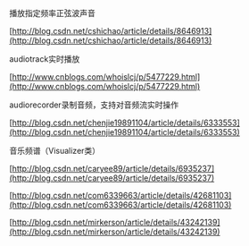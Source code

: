 播放指定频率正弦波声音

[http://blog.csdn.net/cshichao/article/details/8646913](http://blog.csdn.net/cshichao/article/details/8646913)

audiotrack实时播放

[http://www.cnblogs.com/whoislcj/p/5477229.html](http://www.cnblogs.com/whoislcj/p/5477229.html)

audiorecorder录制音频，支持对音频流实时操作

[http://blog.csdn.net/chenjie19891104/article/details/6333553](http://blog.csdn.net/chenjie19891104/article/details/6333553)

音乐频谱（Visualizer类）

[http://blog.csdn.net/caryee89/article/details/6935237](http://blog.csdn.net/caryee89/article/details/6935237)

[http://blog.csdn.net/com6339663/article/details/42681103](http://blog.csdn.net/com6339663/article/details/42681103)

[http://blog.csdn.net/mirkerson/article/details/43242139](http://blog.csdn.net/mirkerson/article/details/43242139)